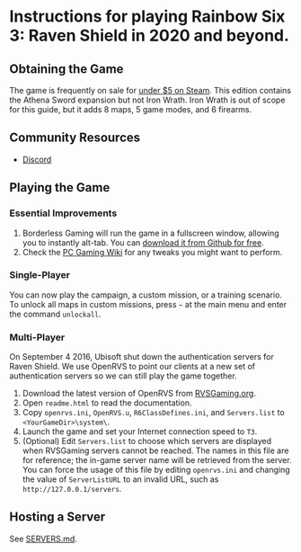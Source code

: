 # Instructions for playing Rainbow Six 3: Raven Shield in 2020 and beyond.

## Obtaining the Game

The game is frequently on sale for [under $5 on Steam](https://isthereanydeal.com/game/tomclancysrainbowsixiiigoldedition/history/). This edition contains the Athena Sword expansion but not Iron Wrath. Iron Wrath is out of scope for this guide, but it adds 8 maps, 5 game modes, and 6 firearms.

## Community Resources

* [Discord](https://discord.com/invite/QnXXqcK)

## Playing the Game

### Essential Improvements

1. Borderless Gaming will run the game in a fullscreen window, allowing you to instantly alt-tab. You can [download it from Github for free](https://github.com/Codeusa/Borderless-Gaming/releases/).
1. Check the [PC Gaming Wiki](https://www.pcgamingwiki.com/wiki/Tom_Clancy%27s_Rainbow_Six_3:_Raven_Shield) for any tweaks you might want to perform.

### Single-Player

You can now play the campaign, a custom mission, or a training scenario. To unlock all maps in custom missions, press `~` at the main menu and enter the command `unlockall`.

### Multi-Player

On September 4 2016, Ubisoft shut down the authentication servers for Raven Shield. We use OpenRVS to point our clients at a new set of authentication servers so we can still play the game together.

1. Download the latest version of OpenRVS from [RVSGaming.org](http://rvsgaming.org/Downloads/).
1. Open `readme.html` to read the documentation.
1. Copy `openrvs.ini`, `OpenRVS.u`, `R6ClassDefines.ini`, and `Servers.list` to `<YourGameDir>\system\`.
1. Launch the game and set your Internet connection speed to `T3`.
1. (Optional) Edit `Servers.list` to choose which servers are displayed when RVSGaming servers cannot be reached. The names in this file are for reference; the in-game server name will be retrieved from the server. You can force the usage of this file by editing `openrvs.ini` and changing the value of `ServerListURL` to an invalid URL, such as `http://127.0.0.1/servers`.

## Hosting a Server

See [SERVERS.md](SERVERS.md).
